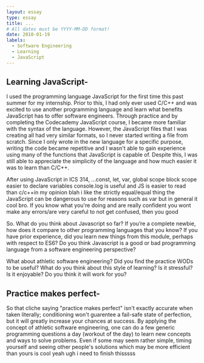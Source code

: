 ```yaml
---
layout: essay
type: essay
title: ...
# All dates must be YYYY-MM-DD format!
date: 2018-01-19
labels:
  - Software Engineering
  - Learning
  - JavaScript
---
```

## Learning JavaScript-
I used the programming language JavaScript for the first time this past summer for my internship. Prior to this, I had only ever used C/C++ and was excited to use another programming language and learn what benefits JavaScript has to offer software engineers. Through practice and by completing the Codecademy JavaScript course, I became more familiar with the syntax of the language. However, the JavaScript files that I was creating all had very similar formats, so I never started writing a file from scratch. Since I only wrote in the new language for a specific purpose, writing the code became repetitive and I wasn't able to gain experience using many of the functions that JavaScript is capable of. Despite this, I was still able to appreciate the simplicity of the language and how much easier it was to learn than C/C++.

After using JavaScript in ICS 314, ...const, let, var, global scope block scope easier to declare variables console.log is useful and JS is easier to read than c/c++in my opinion blah i like the strictly equal/equal thing
the JavaScript can be dangerous to use for reasons such as var but in general it cool bro.  If you know what you're doing and are really confident you wont make any errors/are very careful to not get confused, then you good 

So. What do you think about Javascript so far? If you’re a complete newbie, how does it compare to other programming languages that you know? If you have prior experience, did you learn new things from this module, perhaps with respect to ES6? Do you think Javascript is a good or bad programming language from a software engineering perspective?

What about athletic software engineering? Did you find the practice WODs to be useful? What do you think about this style of learning? Is it stressful? Is it enjoyable? Do you think it will work for you?

## Practice makes perfect-
So that cliche saying "practice makes perfect" isn't exactly accurate when taken literally; conditioning won't guarentee a fail-safe state of perfection, but it will greatly increase your chances at success. By applying the concept of athletic software engineering, one can do a few generic programming questions a day (workout of the day) to learn new concepts and ways to solve problems. Even if some may seem rather simple, timing yourself and seeing other people's solutions which may be more efficient than yours is cool yeah ugh i need to finish thisssss
